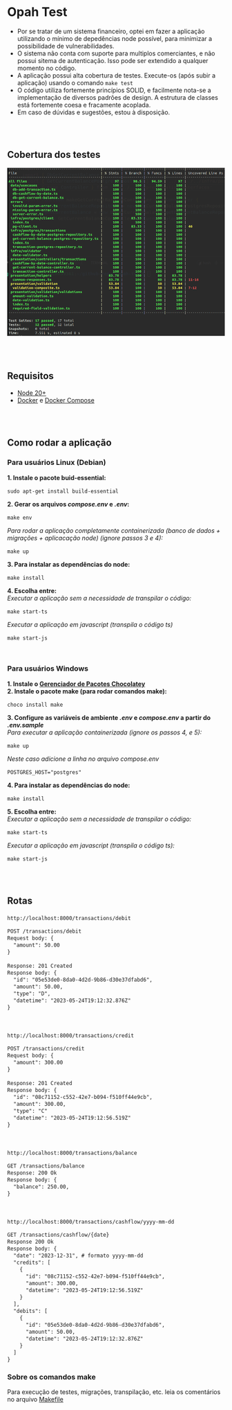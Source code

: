 # Opah Test
* Por se tratar de um sistema financeiro, optei em fazer a aplicação utilizando o mínimo de depedências node possível, para minimizar a possibilidade de vulnerabilidades.
* O sistema não conta com suporte para multiplos comerciantes, e não possui sitema de autenticação. Isso pode ser extendido a qualquer momento no código. 
* A aplicação possui alta cobertura de testes. Execute-os (após subir a aplicação) usando o comando `make test`
* O código utiliza fortemente princípios SOLID, e facilmente nota-se a implementação de diversos padrões de design. A estrutura de classes está fortemente coesa e fracamente acoplada.
* Em caso de dúvidas e sugestões, estou à disposição.

<br/><br/>

## Cobertura dos testes
![Cobertura de testes](./images/test-coverage.png)

<br/><br/>

## Requisitos
* [Node 20+](https://nodejs.org/en)
* [Docker](https://docs.docker.com/engine/install/) e [Docker Compose](https://docs.docker.com/compose/)

<br/><br>

## Como rodar a aplicação
### Para usuários Linux (Debian)
**1. Instale o pacote buid-essential:**
 ```shell
 sudo apt-get install build-essential
 ```
**2. Gerar os arquivos *compose.env* e *.env*:**
```shell 
make env
```
*Para rodar a aplicação completamente containerizada (banco de dados + migrações + aplicacação node) (ignore passos 3 e 4):*  
```shell
make up
```
**3. Para instalar as dependências do node:**
```shell
make install
```
**4. Escolha entre:**  
*Executar a aplicação sem a necessidade de transpilar o código:*
```shell
make start-ts
```   
*Executar a aplicação em javascript (transpila o código ts)*
```shell
make start-js
```

<br/>

### Para usuários Windows
**1. Instale o [Gerenciador de Pacotes Chocolatey](https://chocolatey.org/install)**  
**2. Instale o pacote make (para rodar comandos make):**
```shell
choco install make
```
**3. Configure as variáveis de ambiente *.env* e *compose.env* a partir do *.env.sample***  
*Para executar a aplicação containerizada (ignore os passos 4, e 5):*
```shell
make up
```  
*Neste caso adicione a linha no arquivo compose.env*
```shell 
POSTGRES_HOST="postgres"
``` 
**4. Para instalar as dependências do node:**
```shell
make install
```
**5. Escolha entre:**  
*Executar a aplicação sem a necessidade de transpilar o código:*
```shell
make start-ts
```   
*Executar a aplicação em javascript (transpila o código ts):*
```shell
make start-js
```

<br/><br>

## Rotas
 
`http://localhost:8000/transactions/debit`

```vbnet
POST /transactions/debit
Request body: {
  "amount": 50.00
}

Response: 201 Created
Response body: {
  "id": "05e53de0-8da0-4d2d-9b86-d30e37dfabd6",
  "amount": 50.00,
  "type": "D",
  "datetime": "2023-05-24T19:12:32.876Z"
}
```

<br/><br/> 
`http://localhost:8000/transactions/credit`

```vbnet
POST /transactions/credit
Request body: {
  "amount": 300.00
}

Response: 201 Created
Response body: {
  "id": "08c71152-c552-42e7-b094-f510ff44e9cb",
  "amount": 300.00,
  "type": "C"
  "datetime": "2023-05-24T19:12:56.519Z"
}
```

<br/><br/>
`http://localhost:8000/transactions/balance`

```vbnet
GET /transactions/balance
Response: 200 Ok
Response body: {
  "balance": 250.00,
}
```

<br/><br/>
`http://localhost:8000/transactions/cashflow/yyyy-mm-dd`

```vbnet
GET /transactions/cashflow/{date}
Response 200 Ok
Response body: {
  "date": "2023-12-31", # formato yyyy-mm-dd
  "credits": [
    {
      "id": "08c71152-c552-42e7-b094-f510ff44e9cb",
      "amount": 300.00,
      "datetime": "2023-05-24T19:12:56.519Z"
    }
  ],
  "debits": [
    {
      "id": "05e53de0-8da0-4d2d-9b86-d30e37dfabd6",
      "amount": 50.00,
      "datetime": "2023-05-24T19:12:32.876Z"
    }
  ]
}
```

### Sobre os comandos make
Para execução de testes, migrações, transpilação, etc. leia os comentários no arquivo [Makefile](Makefile)
